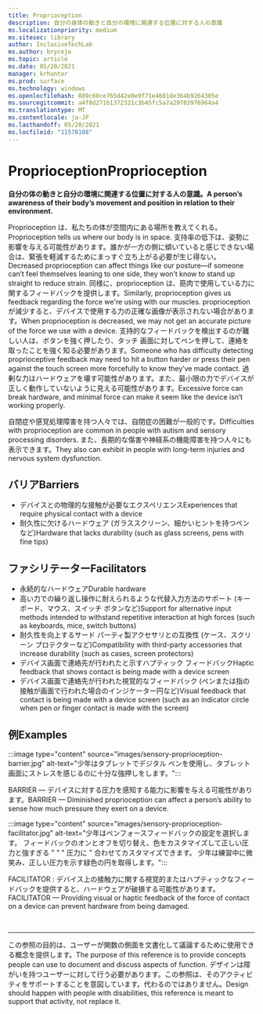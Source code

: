 ```yaml
---
title: Proprioception
description: 自分の身体の動きと自分の環境に関連する位置に対する人の意識
ms.localizationpriority: medium
ms.sitesec: library
author: InclusiveTechLab
ms.author: brycejo
ms.topic: article
ms.date: 05/20/2021
manager: krhunter
ms.prod: surface
ms.technology: windows
ms.openlocfilehash: 889c60ce765d42e0e9f71e4601de364b9264305e
ms.sourcegitcommit: a4f8d271b1372321c3b45fc5a7a29703976964a4
ms.translationtype: MT
ms.contentlocale: ja-JP
ms.lasthandoff: 05/20/2021
ms.locfileid: "11578108"
---
```

# <a name="proprioception"></a><span data-ttu-id="58d38-103">Proprioception</span><span class="sxs-lookup"><span data-stu-id="58d38-103">Proprioception</span></span>

**<span data-ttu-id="58d38-104">自分の体の動きと自分の環境に関連する位置に対する人の意識。</span><span class="sxs-lookup"><span data-stu-id="58d38-104">A person’s awareness of their body’s movement and position in relation to their environment.</span></span>**

<span data-ttu-id="58d38-105">Proprioception は、私たちの体が空間内にある場所を教えてくれる。</span><span class="sxs-lookup"><span data-stu-id="58d38-105">Proprioception tells us where our body is in space.</span></span> <span data-ttu-id="58d38-106">支持率の低下は、姿勢に影響を与える可能性があります。誰かが一方の側に傾いていると感じできない場合は、緊張を軽減するためにまっすぐ立ち上がる必要が生じ得ない。</span><span class="sxs-lookup"><span data-stu-id="58d38-106">Decreased proprioception can affect things like our posture—if someone can’t feel themselves leaning to one side, they won’t know to stand up straight to reduce strain.</span></span> <span data-ttu-id="58d38-107">同様に、proprioception は、筋肉で使用している力に関するフィードバックを提供します。</span><span class="sxs-lookup"><span data-stu-id="58d38-107">Similarly, proprioception gives us feedback regarding the force we're using with our muscles.</span></span> <span data-ttu-id="58d38-108">proprioception が減少すると、デバイスで使用する力の正確な画像が表示されない場合があります。</span><span class="sxs-lookup"><span data-stu-id="58d38-108">When proprioception is decreased, we may not get an accurate picture of the force we use with a device.</span></span> <span data-ttu-id="58d38-109">支持的なフィードバックを検出するのが難しい人は、ボタンを強く押したり、タッチ 画面に対してペンを押して、連絡を取ったことを強く知る必要があります。</span><span class="sxs-lookup"><span data-stu-id="58d38-109">Someone who has difficulty detecting proprioceptive feedback may need to hit a button harder or press their pen against the touch screen more forcefully to know they’ve made contact.</span></span> <span data-ttu-id="58d38-110">過剰な力はハードウェアを壊す可能性があります。また、最小限の力でデバイスが正しく動作していないように見える可能性があります。</span><span class="sxs-lookup"><span data-stu-id="58d38-110">Excessive force can break hardware, and minimal force can make it seem like the device isn’t working properly.</span></span> 

<span data-ttu-id="58d38-111">自閉症や感覚処理障害を持つ人々では、自閉症の困難が一般的です。</span><span class="sxs-lookup"><span data-stu-id="58d38-111">Difficulties with proprioception are common in people with autism and sensory processing disorders.</span></span> <span data-ttu-id="58d38-112">また、長期的な傷害や神経系の機能障害を持つ人々にも表示できます。</span><span class="sxs-lookup"><span data-stu-id="58d38-112">They also can exhibit in people with long-term injuries and nervous system dysfunction.</span></span>

## <a name="barriers"></a><span data-ttu-id="58d38-113">バリア</span><span class="sxs-lookup"><span data-stu-id="58d38-113">Barriers</span></span>
* <span data-ttu-id="58d38-114">デバイスとの物理的な接触が必要なエクスペリエンス</span><span class="sxs-lookup"><span data-stu-id="58d38-114">Experiences that require physical contact with a device</span></span>
* <span data-ttu-id="58d38-115">耐久性に欠けるハードウェア (ガラススクリーン、細かいヒントを持つペンなど)</span><span class="sxs-lookup"><span data-stu-id="58d38-115">Hardware that lacks durability (such as glass screens, pens with fine tips)</span></span>

## <a name="facilitators"></a><span data-ttu-id="58d38-116">ファシリテーター</span><span class="sxs-lookup"><span data-stu-id="58d38-116">Facilitators</span></span>
* <span data-ttu-id="58d38-117">永続的なハードウェア</span><span class="sxs-lookup"><span data-stu-id="58d38-117">Durable hardware</span></span>
* <span data-ttu-id="58d38-118">高い力での繰り返し操作に耐えられるような代替入力方法のサポート (キーボード、マウス、スイッチ ボタンなど)</span><span class="sxs-lookup"><span data-stu-id="58d38-118">Support for alternative input methods intended to withstand repetitive interaction at high forces (such as keyboards, mice, switch buttons)</span></span>
* <span data-ttu-id="58d38-119">耐久性を向上するサード パーティ製アクセサリとの互換性 (ケース、スクリーン プロテクターなど)</span><span class="sxs-lookup"><span data-stu-id="58d38-119">Compatibility with third-party accessories that increase durability (such as cases, screen protectors)</span></span>
* <span data-ttu-id="58d38-120">デバイス画面で連絡先が行われたと示すハプティック フィードバック</span><span class="sxs-lookup"><span data-stu-id="58d38-120">Haptic feedback that shows contact is being made with a device screen</span></span> 
* <span data-ttu-id="58d38-121">デバイス画面で連絡先が行われた視覚的なフィードバック (ペンまたは指の接触が画面で行われた場合のインジケーター円など)</span><span class="sxs-lookup"><span data-stu-id="58d38-121">Visual feedback that contact is being made with a device screen (such as an indicator circle when pen or finger contact is made with the screen)</span></span>

## <a name="examples"></a><span data-ttu-id="58d38-122">例</span><span class="sxs-lookup"><span data-stu-id="58d38-122">Examples</span></span>

:::image type="content" source="images/sensory-proprioception-barrier.jpg" alt-text="少年はタブレットでデジタル ペンを使用し、タブレット画面にストレスを感じるのに十分な強押しをします。":::

<span data-ttu-id="58d38-124">BARRIER — デバイスに対する圧力を感知する能力に影響を与える可能性があります。</span><span class="sxs-lookup"><span data-stu-id="58d38-124">BARRIER — Diminished proprioception can affect a person’s ability to sense how much pressure they exert on a device.</span></span> 

:::image type="content" source="images/sensory-proprioception-facilitator.jpg" alt-text="少年はペンフォースフィードバックの設定を選択します。 フィードバックのオンとオフを切り替え、色をカスタマイズして正しい圧力と強すぎる &quot; &quot; &quot; 圧力に &quot; 合わせてカスタマイズできます。 少年は練習中に微笑み、正しい圧力を示す緑色の円を取得します。":::

<span data-ttu-id="58d38-128">FACILITATOR : デバイス上の接触力に関する視覚的またはハプティックなフィードバックを提供すると、ハードウェアが破損する可能性があります。</span><span class="sxs-lookup"><span data-stu-id="58d38-128">FACILITATOR — Providing visual or haptic feedback of the force of contact on a device can prevent hardware from being damaged.</span></span>


&nbsp;

[comment]: # (フッター ステートメント)
___
<span data-ttu-id="58d38-130">この参照の目的は、ユーザーが関数の側面を文書化して議論するために使用できる概念を提供します。</span><span class="sxs-lookup"><span data-stu-id="58d38-130">The purpose of this reference is to provide concepts people can use to document and discuss aspects of function.</span></span> <span data-ttu-id="58d38-131">デザインは障がいを持つユーザーに対して行う必要があります。この参照は、そのアクティビティをサポートすることを意図しています。代わるのではありません。</span><span class="sxs-lookup"><span data-stu-id="58d38-131">Design should happen with people with disabilities, this reference is meant to support that activity, not replace it.</span></span> 